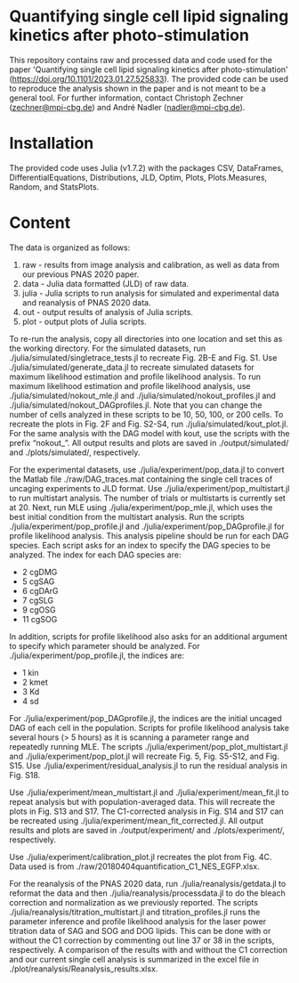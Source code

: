 # Quantifying single cell lipid signaling kinetics after photo-stimulation
This repository contains raw and processed data and code used for the paper 'Quantifying single cell lipid signaling kinetics after photo-stimulation' (https://doi.org/10.1101/2023.01.27.525833). The provided code can be used to reproduce the analysis shown in the paper and is not meant to be a general tool. For further information, contact Christoph Zechner (zechner@mpi-cbg.de) and André Nadler (nadler@mpi-cbg.de).

# Installation
The provided code uses Julia (v1.7.2) with the packages CSV, DataFrames, DifferentialEquations, Distributions, JLD, Optim, Plots, Plots.Measures, Random, and StatsPlots.

# Content
The data is organized as follows:
1. raw - results from image analysis and calibration, as well as data from our previous PNAS 2020 paper.
2. data - Julia data formatted (JLD) of raw data.
3. julia - Julia scripts to run analysis for simulated and experimental data and reanalysis of PNAS 2020 data.
4. out - output results of analysis of Julia scripts.
5. plot - output plots of Julia scripts.

To re-run the analysis, copy all directories into one location and set this as the working directory. For the simulated datasets, run ./julia/simulated/singletrace_tests.jl to recreate Fig. 2B-E and Fig. S1. Use ./julia/simulated/generate_data.jl to recreate simulated datasets for maximum likelihood estimation and profile likelihood analysis. To run maximum likelihood estimation and profile likelihood analysis, use ./julia/simulated/nokout_mle.jl and ./julia/simulated/nokout_profiles.jl and ./julia/simulated/nokout_DAGprofiles.jl. Note that you can change the number of cells analyzed in these scripts to be 10, 50, 100, or 200 cells. To recreate the plots in Fig. 2F and Fig. S2-S4, run ./julia/simulated/kout_plot.jl. For the same analysis with the DAG model with kout, use the scripts with the prefix “nokout_”. All output results and plots are saved in ./output/simulated/ and ./plots/simulated/, respectively.

For the experimental datasets, use ./julia/experiment/pop_data.jl to convert the Matlab file ./raw/DAG_traces.mat containing the single cell traces of uncaging experiments to JLD format. Use ./julia/experiment/pop_multistart.jl to run multistart analysis. The number of trials or multistarts is currently set at 20. Next, run MLE using ./julia/experiment/pop_mle.jl, which uses the best initial condition from the multistart analysis. Run the scripts ./julia/experiment/pop_profile.jl and ./julia/experiment/pop_DAGprofile.jl for profile likelihood analysis. This analysis pipeline should be run for each DAG species. Each script asks for an index to specify the DAG species to be analyzed. The index for each DAG species are:

- 2 cgDMG
- 5 cgSAG
- 6 cgDArG
- 7 cgSLG
- 9 cgOSG
- 11 cgSOG

In addition, scripts for profile likelihood also asks for an additional argument to specify which parameter should be analyzed. For ./julia/experiment/pop_profile.jl, the indices are: 

- 1 kin
- 2 kmet
- 3 Kd
- 4 sd

For ./julia/experiment/pop_DAGprofile.jl, the indices are the initial uncaged DAG of each cell in the population. Scripts for profile likelihood analysis take several hours (> 5 hours) as it is scanning a parameter range and repeatedly running MLE. The scripts ./julia/experiment/pop_plot_multistart.jl and ./julia/experiment/pop_plot.jl will recreate Fig. 5, Fig. S5-S12, and Fig. S15. Use ./julia/experiment/residual_analysis.jl to run the residual analysis in Fig. S18.

Use ./julia/experiment/mean_multistart.jl and ./julia/experiment/mean_fit.jl to repeat analysis but with population-averaged data. This will recreate the plots in Fig. S13 and S17. The C1-corrected analysis in Fig. S14 and S17 can be recreated using ./julia/experiment/mean_fit_corrected.jl. All output results and plots are saved in ./output/experiment/ and ./plots/experiment/, respectively. 

Use ./julia/experiment/calibration_plot.jl recreates the plot from Fig. 4C. Data used is from ./raw/20180404quantification_C1_NES_EGFP.xlsx.

For the reanalysis of the PNAS 2020 data, run ./julia/reanalysis/getdata.jl to reformat the data and then ./julia/reanalysis/processdata.jl to do the bleach correction and normalization as we previously reported. The scripts ./julia/reanalysis/titration_multistart.jl and titration_profiles.jl runs the parameter inference and profile likelihood analysis for the laser power titration data of SAG and SOG and DOG lipids. This can be done with or without the C1 correction by commenting out line 37 or 38 in the scripts, respectively. A comparison of the results with and without the C1 correction and our current single cell analysis is summarized in the excel file in ./plot/reanalysis/Reanalysis_results.xlsx.
